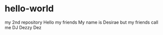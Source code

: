# hello-world
my 2nd repository
Hello my friends
My name is Desirae but my friends call me DJ Dezzy Dez
